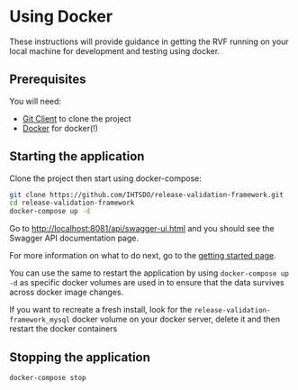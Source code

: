 Using Docker
===================

These instructions will provide guidance in getting the RVF running on your local machine for development and testing using docker.


Prerequisites
-------------

You will need:
- [Git Client](https://git-scm.com/) to clone the project
- [Docker](https://www.docker.com/get-started) for docker(!)

Starting the application
------------------------

Clone the project then start using docker-compose:

```bash
git clone https://github.com/IHTSDO/release-validation-framework.git
cd release-validation-framework
docker-compose up -d
```

Go to <http://localhost:8081/api/swagger-ui.html> and you should see the Swagger API documentation page.

For more information on what to do next, go to the [getting started page](getting-started.md).

You can use the same to restart the application by using `docker-compose up -d` as specific docker volumes are used in to ensure that the data survives across docker image changes. 

If you want to recreate a fresh install, look for the `release-validation-framework_mysql` docker volume on your docker server, delete it and then restart the docker containers

Stopping the application
------------------------

```bash
docker-compose stop
```
